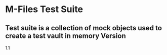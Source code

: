 M-Files Test Suite
=========

Test suite is a collection of mock objects used to create a test vault in memory
Version
----

1.1

